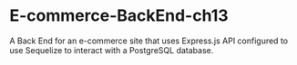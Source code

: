 # E-commerce-BackEnd-ch13
A Back End for an e-commerce site that uses Express.js API configured to use Sequelize to interact with a PostgreSQL database.
